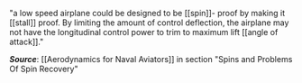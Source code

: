 "a low speed airplane could be designed to be [[spin]]- 
proof by making it [[stall]] proof. By limiting 
the amount of control deflection, the airplane 
may not have the longitudinal control power 
to trim to maximum lift [[angle of attack]]."


***Source***: [[Aerodynamics for Naval Aviators]] in section "Spins and Problems Of Spin Recovery"